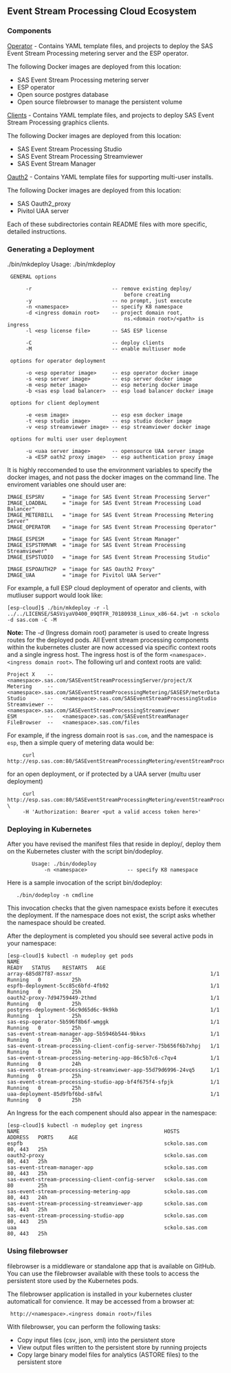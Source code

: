 ## Event Stream Processing Cloud Ecosystem

### Components
[Operator](/esp-cloud/operator) - Contains YAML template files, and projects to deploy the SAS Event Stream Processing metering server and the ESP operator. 

The following Docker images are deployed from this location:
  * SAS Event Stream Processing metering server
  * ESP operator
  * Open source postgres database
  * Open source filebrowser to manage the persistent volume


[Clients](/esp-cloud/clients) - Contains YAML template files, and projects to deploy SAS Event Stream Processing 
graphics clients.  

The following Docker images are deployed from this location: 
  * SAS Event Stream Processing Studio
  * SAS Event Stream Processing Streamviewer
  * SAS Event Stream Manager

[Oauth2](/esp-cloud/oauth2) - Contains YAML template files for supporting multi-user installs.

The following Docker images are deployed from this location: 
  * SAS Oauth2_proxy
  * Pivitol UAA server

Each of these subdirectories contain README files with more specific, detailed instructions.

### Generating a Deployment

   ./bin/mkdeploy
   Usage: ./bin/mkdeploy

     GENERAL options

          -r                          -- remove existing deploy/
                                          before creating
          -y                          -- no prompt, just execute
          -n <namespace>              -- specify K8 namespace
          -d <ingress domain root>    -- project domain root,
                                          ns.<domain root>/<path> is ingress
          -l <esp license file>       -- SAS ESP license

          -C                          -- deploy clients
          -M                          -- enable multiuser mode

     options for operator deployment

          -o <esp operator image>     -- esp operator docker image
          -s <esp server image>       -- esp server docker image
          -m <esp meter image>        -- esp metering docker image
          -b <sas esp load balancer>  -- esp load balancer docker image

     options for client deployment

          -e <esm image>              -- esp esm docker image
          -t <esp studio image>       -- esp studio docker image
          -v <esp streamviewer image> -- esp streamviewer docker image

     options for multi user user deployment

          -u <uaa server image>       -- opensource UAA server image
          -a <ESP oath2 proxy image>  -- esp authentication proxy image

It is highly reccomended to use the environment variables to specify the docker images, and not pass the docker images on the command line. The enviroment variables one should user are:

```shell
IMAGE_ESPSRV      = "image for SAS Event Stream Processing Server"
IMAGE_LOADBAL     = "image for SAS Event Stream Processing Load Balancer"
IMAGE_METERBILL   = "image for SAS Event Stream Processing Metering Server"
IMAGE_OPERATOR    = "image for SAS Event Stream Processing Operator"

IMAGE_ESPESM      = "image for SAS Event Stream Manager"
IMAGE_ESPSTRMVWR  = "image for SAS Event Stream Processing Streamviewer"
IMAGE_ESPSTUDIO   = "image for SAS Event Stream Processing Studio"

IMAGE_ESPOAUTH2P  = "image for SAS Oauth2 Proxy"
IMAGE_UAA         = "image for Pivitol UAA Server"
```

For example, a full ESP cloud deployment of operator and clients, with mutliuser support would look like:

```shell
[esp-cloud]$ ./bin/mkdeploy -r -l ../../LICENSE/SASViyaV0400_09QTFR_70180938_Linux_x86-64.jwt -n sckolo -d sas.com -C -M
```

**Note:** The *-d* (Ingress domain root) parameter is used to create Ingress routes for the deployed pods.
All Event stream processing components within the kubernetes cluster are now accessed via specific context roots and a single ingress host. The ingress host is of the form `<namespace>.<ingress domain root>`. The following url and context roots are valid:

```
Project X    --   <namespace>.sas.com/SASEventStreamProcessingServer/project/X 
Metering     --   <namespace>.sas.com/SASEventStreamProcessingMetering/SASESP/meterData
Studio       --   <namespace>.sas.com/SASEventStreamProcessingStudio
Streamviewer --   <namespace>.sas.com/SASEventStreamProcessingStreamviewer
ESM          --   <namespace>.sas.com/SASEventStreamManager
FileBrowser  --   <namespace>.sas.com/files
```

For example, if the ingress domain root is `sas.com`, and the namespace is `esp`, then a simple query of metering data would be:
```
     curl http://esp.sas.com:80/SASEventStreamProcessingMetering/eventStreamProcessing/SASESP/meterData
```
for an open deployment, or if protected by a UAA server (multu user deployment)
```
     curl http://esp.sas.com:80/SASEventStreamProcessingMetering/eventStreamProcessing/SASESP/meterData \
     -H 'Authorization: Bearer <put a valid access token here>'
```


### Deploying in Kubernetes

After you have revised the manifest files that reside in deploy/, deploy them on the Kubernetes
cluster with the script bin/dodeploy.

```shell
        Usage: ./bin/dodeploy
            -n <namespace>             -- specify K8 namespace
```

Here is a sample invocation of the script bin/dodeploy:

```shell
   ./bin/dodeploy -n cmdline
```

This invocation checks that the given namespace exists before it executes the
deployment. If the namespace does not exist, the script asks whether the namespace should
be created.

After the deployment is completed you should see several active pods in your
namespace:

```
[esp-cloud]$ kubectl -n mudeploy get pods
NAME                                                              READY   STATUS    RESTARTS   AGE
array-685d87f87-mssxr                                             1/1     Running   0          25h
espfb-deployment-5cc85c6bfd-4fb92                                 1/1     Running   0          25h
oauth2-proxy-7d94759449-2thmd                                     1/1     Running   0          25h
postgres-deployment-56c9d65d6c-9k9kb                              1/1     Running   1          25h
sas-esp-operator-5b596f8b6f-wmggk                                 1/1     Running   0          25h
sas-event-stream-manager-app-5b5946b544-9bkxs                     1/1     Running   0          25h
sas-event-stream-processing-client-config-server-75b656f6b7xhpj   1/1     Running   0          25h
sas-event-stream-processing-metering-app-86c5b7c6-c7qv4           1/1     Running   0          24h
sas-event-stream-processing-streamviewer-app-55d79d6996-24vq5     1/1     Running   0          25h
sas-event-stream-processing-studio-app-bf4f675f4-sfpjk            1/1     Running   0          25h
uaa-deployment-85d9fbf6bd-s8fwl                                   1/1     Running   0          25h
```
An Ingress for the each compenent should also appear in the namespace:

```
[esp-cloud]$ kubectl -n mudeploy get ingress
NAME                                               HOSTS            ADDRESS   PORTS     AGE
espfb                                              sckolo.sas.com             80, 443   25h
oauth2-proxy                                       sckolo.sas.com             80, 443   25h
sas-event-stream-manager-app                       sckolo.sas.com             80, 443   25h
sas-event-stream-processing-client-config-server   sckolo.sas.com             80        25h
sas-event-stream-processing-metering-app           sckolo.sas.com             80, 443   24h
sas-event-stream-processing-streamviewer-app       sckolo.sas.com             80, 443   25h
sas-event-stream-processing-studio-app             sckolo.sas.com             80, 443   25h
uaa                                                sckolo.sas.com             80, 443   25h
```

### Using filebrowser

filebrowser is a middleware or standalone app that is available on GitHub.
You can use the filebrowser available with these tools to
access the persistent store used by the Kubernetes pods.  

The filebrowser application is installed in your kubernetes cluster automaticall for convience. It may be accessed
from a browser at:

     http://<namespace>.<ingress domain root>/files

With filebrowser, you can perform the following tasks:

* Copy input files (csv, json, xml) into the persistent store
* View output files written to the persistent store by running projects
* Copy large binary model files for analytics (ASTORE files) to the 
persistent store

